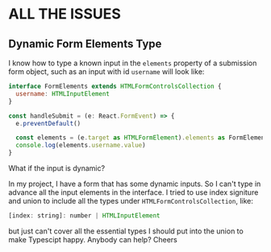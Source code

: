 # ALL THE ISSUES

## Dynamic Form Elements Type

I know how to type a known input in the `elements` property of a submission form object, such as an input with id `username` will look like:

```javascript
interface FormElements extends HTMLFormControlsCollection {
  username: HTMLInputElement
}

const handleSubmit = (e: React.FormEvent) => {
  e.preventDefault()

  const elements = (e.target as HTMLFormElement).elements as FormElements
  console.log(elements.username.value)
}

```

What if the input is dynamic?

In my project, I have a form that has some dynamic inputs. So I can't type in advance all the input elements in the interface. I tried to use index signiture and union to include all the types under `HTMLFormControlsCollection`, like:

```javascript
[index: string]: number | HTMLInputElement
```

but just can't cover all the essential types I should put into the union to make Typescipt happy. Anybody can help? Cheers
